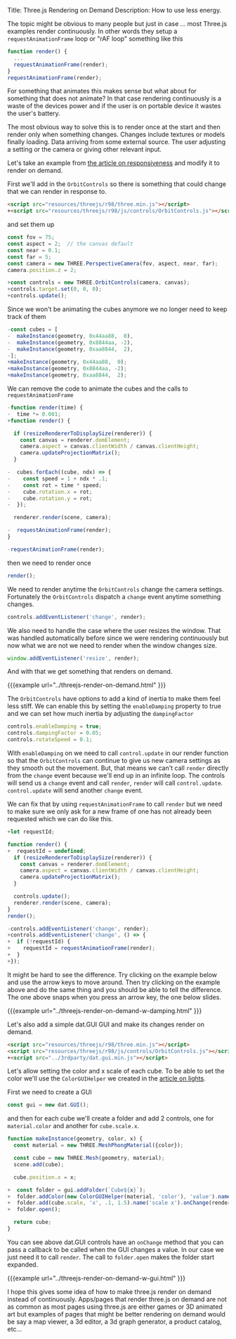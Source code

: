 Title: Three.js Rendering on Demand
Description: How to use less energy.

The topic might be obvious to many people but just in case ... most Three.js examples render continuously. In other words they setup a `requestAnimationFrame` loop or "rAF loop" something like this

```js
function render() {
  ...
  requestAnimationFrame(render);
}
requestAnimationFrame(render);
```

For something that animates this makes sense but what about for something that does not animate? In that case rendering continuously is a waste of the devices power and if the user is on portable device it wastes the user's battery. 

The most obvious way to solve this is to render once at the start and then render only when something changes. Changes include textures or models finally loading. Data arriving from some external source. The user adjusting a setting or the camera or giving other relevant input.

Let's take an example from [the article on responsiveness](threejs-responsive.html)
and modify it to render on demand.

First we'll add in the `OrbitControls` so there is something that could change that we can render in response to.

```html
<script src="resources/threejs/r98/three.min.js"></script>
+<script src="resources/threejs/r98/js/controls/OrbitControls.js"></script>
```

and set them up

```js
const fov = 75;
const aspect = 2;  // the canvas default
const near = 0.1;
const far = 5;
const camera = new THREE.PerspectiveCamera(fov, aspect, near, far);
camera.position.z = 2;

+const controls = new THREE.OrbitControls(camera, canvas);
+controls.target.set(0, 0, 0);
+controls.update();
```

Since we won't be animating the cubes anymore we no longer need to keep track of them

```js
-const cubes = [
-  makeInstance(geometry, 0x44aa88,  0),
-  makeInstance(geometry, 0x8844aa, -2),
-  makeInstance(geometry, 0xaa8844,  2),
-];
+makeInstance(geometry, 0x44aa88,  0);
+makeInstance(geometry, 0x8844aa, -2);
+makeInstance(geometry, 0xaa8844,  2);
```

We can remove the code to animate the cubes and the calls to `requestAnimationFrame`

```js
-function render(time) {
-  time *= 0.001;
+function render() {

  if (resizeRendererToDisplaySize(renderer)) {
    const canvas = renderer.domElement;
    camera.aspect = canvas.clientWidth / canvas.clientHeight;
    camera.updateProjectionMatrix();
  }

-  cubes.forEach((cube, ndx) => {
-    const speed = 1 + ndx * .1;
-    const rot = time * speed;
-    cube.rotation.x = rot;
-    cube.rotation.y = rot;
-  });

  renderer.render(scene, camera);

-  requestAnimationFrame(render);
}

-requestAnimationFrame(render);
```

then we need to render once

```js
render();
```

We need to render anytime the `OrbitControls` change the camera settings. Fortunately the `OrbitControls` dispatch
a `change` event anytime something changes.

```js
controls.addEventListener('change', render);
```

We also need to handle the case where the user resizes the window. That was handled automatically before since we were rendering continuously but now what we are not we need to render when the window changes size.

```js
window.addEventListener('resize', render);
```

And with that we get something that renders on demand.

{{{example url="../threejs-render-on-demand.html" }}}

The `OrbitControls` have options to add a kind of inertia to make them feel less stiff. We can enable this
by setting the `enableDamping` property to true and we can set how much inertia by adjusting the `dampingFactor`

```js
controls.enableDamping = true;
controls.dampingFactor = 0.05;
controls.rotateSpeed = 0.1;
```

With `enableDamping` on we need to call `control.update` in our render function so that the `OrbitControls` can
continue to give us new camera settings as they smooth out the movement. But, that means we can't call `render`
directly from the `change` event because we'll end up in an infinite loop. The controls will send us a `change` event
and call `render`, `render` will call `control.update`. `control.update` will send another `change` event.

We can fix that by using `requestAnimationFrame` to call `render` but we need to make sure
we only ask for a new frame of one has not already been requested which we can do like this.

```js
+let requestId;

function render() {
+  requestId = undefined;
  if (resizeRendererToDisplaySize(renderer)) {
    const canvas = renderer.domElement;
    camera.aspect = canvas.clientWidth / canvas.clientHeight;
    camera.updateProjectionMatrix();
  }

  controls.update();
  renderer.render(scene, camera);
}
render();

-controls.addEventListener('change', render);
+controls.addEventListener('change', () => {
+  if (!requestId) {
+    requestId = requestAnimationFrame(render);
+  }
+});
```

It might be hard to see the difference. Try clicking on the example below and use the arrow keys to move around.
Then try clicking on the example above and do the same thing and you should be able to tell the difference.
The one above snaps when you press an arrow key, the one below slides.

{{{example url="../threejs-render-on-demand-w-damping.html" }}}

Let's also add a simple dat.GUI GUI and make its changes render on demand.

```html
<script src="resources/threejs/r98/three.min.js"></script>
<script src="resources/threejs/r98/js/controls/OrbitControls.js"></script>
+<script src="../3rdparty/dat.gui.min.js"></script>
```

Let's allow setting the color and x scale of each cube. To be able to set the color we'll use the `ColorGUIHelper` we created in the [article on lights](threejs-lights.html).

First we need to create a GUI

```js
const gui = new dat.GUI();
```

and then for each cube we'll create a folder and add 2 controls, one for `material.color` and another for `cube.scale.x`.

```js
function makeInstance(geometry, color, x) {
  const material = new THREE.MeshPhongMaterial({color});

  const cube = new THREE.Mesh(geometry, material);
  scene.add(cube);

  cube.position.x = x;

+  const folder = gui.addFolder(`Cube${x}`);
+  folder.addColor(new ColorGUIHelper(material, 'color'), 'value').name('color').onChange(render);
+  folder.add(cube.scale, 'x', .1, 1.5).name('scale x').onChange(render);
+  folder.open();

  return cube;
}
```

You can see above dat.GUI controls have an `onChange` method that you can pass a callback to be called when the GUI changes a value. In our case we just need it to call `render`. The call to `folder.open` makes the folder start expanded.

{{{example url="../threejs-render-on-demand-w-gui.html" }}}

I hope this gives some idea of how to make three.js render on demand instead of continuously. Apps/pages that render three.js on demand are not as common as most pages using three.js are either games or 3D animated art but examples of pages that might be better rendering on demand would be say a map viewer, a 3d editor, a 3d graph generator, a product catalog, etc...
